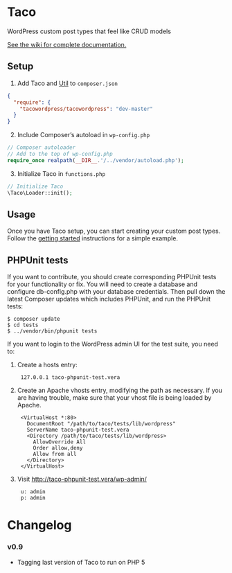 # Taco
WordPress custom post types that feel like CRUD models

[See the wiki for complete documentation.](https://github.com/tacowordpress/tacowordpress/wiki)


## Setup

1. Add Taco and [Util](https://github.com/tacowordpress/util) to `composer.json`
  ```json
  {
    "require": {
      "tacowordpress/tacowordpress": "dev-master"
    }
  }
  ```

2. Include Composer’s autoload in `wp-config.php`
  ```php
  // Composer autoloader
  // Add to the top of wp-config.php
  require_once realpath(__DIR__.'/../vendor/autoload.php');
  ```

3. Initialize Taco in `functions.php`
  ```php
  // Initialize Taco
  \Taco\Loader::init();
  ```


## Usage

Once you have Taco setup, you can start creating your custom post types. Follow the [getting started](https://github.com/tacowordpress/tacowordpress/wiki/1.1-Getting-started) instructions for a simple example.


## PHPUnit tests
If you want to contribute, you should create corresponding PHPUnit tests for your functionality or fix. You will need to create a database and configure db-config.php with your database credentials. Then pull down the latest Composer updates which includes PHPUnit, and run the PHPUnit tests:

    $ composer update
    $ cd tests
    $ ../vendor/bin/phpunit tests

If you want to login to the WordPress admin UI for the test suite, you need to:

1. Create a hosts entry:

        127.0.0.1 taco-phpunit-test.vera

2. Create an Apache vhosts entry, modifying the path as necessary. If you are having trouble, make sure that your vhost file is being loaded by Apache.

        <VirtualHost *:80>
          DocumentRoot "/path/to/taco/tests/lib/wordpress"
          ServerName taco-phpunit-test.vera
          <Directory /path/to/taco/tests/lib/wordpress>
            AllowOverride All
            Order allow,deny
            Allow from all
          </Directory>
        </VirtualHost>

3. Visit http://taco-phpunit-test.vera/wp-admin/

        u: admin
        p: admin

# Changelog
### v0.9
* Tagging last version of Taco to run on PHP 5
